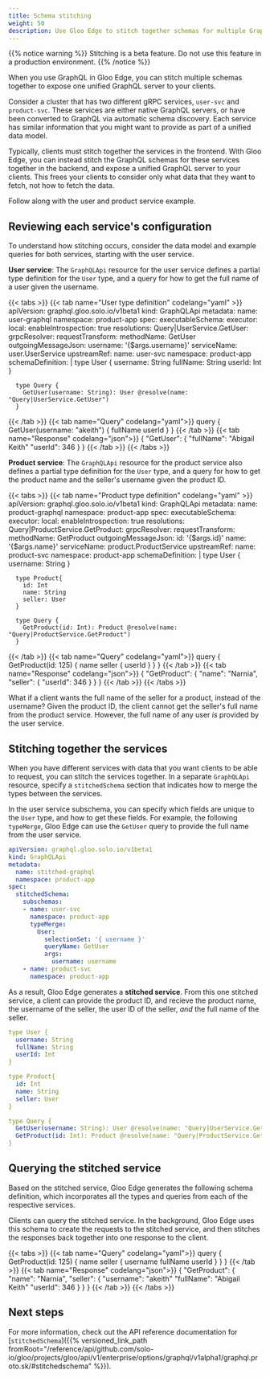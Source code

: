 ```yaml
---
title: Schema stitching
weight: 50
description: Use Gloo Edge to stitch together schemas for multiple GraphQL services.
---
```


{{% notice warning %}}
Stitching is a beta feature. Do not use this feature in a production environment.
{{% /notice %}}

When you use GraphQL in Gloo Edge, you can stitch multiple schemas together to expose one unified GraphQL server to your clients.

Consider a cluster that has two different gRPC services, `user-svc` and `product-svc`. These services are either native GraphQL servers, or have been converted to GraphQL via automatic schema discovery. Each service has similar information that you might want to provide as part of a unified data model. 

Typically, clients must stitch together the services in the frontend. With Gloo Edge, you can instead stitch the GraphQL schemas for these services together in the backend, and expose a unified GraphQL server to your clients. This frees your clients to consider only what data that they want to fetch, not how to fetch the data.

Follow along with the user and product service example.

## Reviewing each service's configuration

To understand how stitching occurs, consider the data model and example queries for both services, starting with the user service. 

**User service**: The `GraphQLApi` resource for the user service defines a partial type definition for the `User` type, and a query for how to get the full name of a user given the username.

{{< tabs >}}
{{< tab name="User type definition" codelang="yaml" >}}
apiVersion: graphql.gloo.solo.io/v1beta1
kind: GraphQLApi
metadata:
  name: user-graphql
  namespace: product-app
spec:
  executableSchema:
    executor:
      local:
        enableIntrospection: true
        resolutions:
          Query|UserService.GetUser:
            grpcResolver:
              requestTransform:
                methodName: GetUser
                outgoingMessageJson:
                  username: '{$args.username}'
                serviceName: user.UserService
              upstreamRef:
                name: user-svc
                namespace: product-app
    schemaDefinition: |
      type User {
        username: String
        fullName: String
        userId: Int
      }

      type Query {
        GetUser(username: String): User @resolve(name: "Query|UserService.GetUser")
      }
{{< /tab >}}
{{< tab name="Query" codelang="yaml">}}
query {
  GetUser(username: "akeith") {
      fullName
      userId
  }
}
{{< /tab >}}
{{< tab name="Response" codelang="json">}}
{
  "GetUser": {
      "fullName": "Abigail Keith"
      "userId": 346
  }
}
{{< /tab >}}
{{< /tabs >}}

**Product service**: The `GraphQLApi` resource for the product service also defines a partial type definition for the `User` type, and a query for how to get the product name and the seller's username given the product ID.

{{< tabs >}}
{{< tab name="Product type definition" codelang="yaml" >}}
apiVersion: graphql.gloo.solo.io/v1beta1
kind: GraphQLApi
metadata:
  name: product-graphql
  namespace: product-app
spec:
  executableSchema:
    executor:
      local:
        enableIntrospection: true
        resolutions:
          Query|ProductService.GetProduct:
            grpcResolver:
              requestTransform:
                methodName: GetProduct
                outgoingMessageJson:
                  id: '{$args.id}'
                  name: '{$args.name}'
                serviceName: product.ProductService
              upstreamRef:
                name: product-svc
                namespace: product-app
    schemaDefinition: |
      type User {
        username: String
      }

      type Product{
        id: Int
        name: String
        seller: User
      }

      type Query {
        GetProduct(id: Int): Product @resolve(name: "Query|ProductService.GetProduct")
      }
{{< /tab >}}
{{< tab name="Query" codelang="yaml">}}
query {
  GetProduct(id: 125) {
    name
    seller {
      userId
    }
  }
}
{{< /tab >}}
{{< tab name="Response" codelang="json">}}
{
  "GetProduct": {
    "name": "Narnia",
    "seller": {
      "userId": 346
    }
  }
}
{{< /tab >}}
{{< /tabs >}}

What if a client wants the full name of the seller for a product, instead of the username? Given the product ID, the client cannot get the seller's full name from the product service. However, the full name of any user _is_ provided by the user service. 

## Stitching together the services

When you have different services with data that you want clients to be able to request, you can stitch the services together. In a separate `GraphQLApi` resource, specify a `stitchedSchema` section that indicates how to merge the types between the services. 

In the user service subschema, you can specify which fields are unique to the `User` type, and how to get these fields. For example, the following `typeMerge`, Gloo Edge can use the `GetUser` query to provide the full name from the user service.

```yaml
apiVersion: graphql.gloo.solo.io/v1beta1
kind: GraphQLApi
metadata:
  name: stitched-graphql
  namespace: product-app
spec:
  stitchedSchema:
    subschemas:
    - name: user-svc
      namespace: product-app
      typeMerge:
        User:
          selectionSet: '{ username }'
          queryName: GetUser
          args:
            username: username
    - name: product-svc
      namespace: product-app
```

As a result, Gloo Edge generates a **stitched service**. From this one stitched service, a client can provide the product ID, and recieve the product name, the username of the seller, the user ID of the seller, _and_ the full name of the seller.
```yaml
type User {
  username: String
  fullName: String
  userId: Int
}

type Product{
  id: Int
  name: String
  seller: User
}

type Query {
  GetUser(username: String): User @resolve(name: "Query|UserService.GetUser")
  GetProduct(id: Int): Product @resolve(name: "Query|ProductService.GetProduct")
}
```

## Querying the stitched service

Based on the stitched service, Gloo Edge generates the following schema definition, which incorporates all the types and queries from each of the respective services.

Clients can query the stitched service. In the background, Gloo Edge uses this schema to create the requests to the stitched service, and then stitches the responses back together into one response to the client.

{{< tabs >}}
{{< tab name="Query" codelang="yaml">}}
query {
  GetProduct(id: 125) {
    name
    seller {
      username
      fullName
      userId
    }
  }
}
{{< /tab >}}
{{< tab name="Response" codelang="json">}}
{
  "GetProduct": {
    "name": "Narnia",
    "seller": {
      "username": "akeith"
      "fullName": "Abigail Keith"
      "userId": 346
    }
  }
}
{{< /tab >}}
{{< /tabs >}}

## Next steps

For more information, check out the API reference documentation for [`stitchedSchema`]({{% versioned_link_path fromRoot="/reference/api/github.com/solo-io/gloo/projects/gloo/api/v1/enterprise/options/graphql/v1alpha1/graphql.proto.sk/#stitchedschema" %}}).